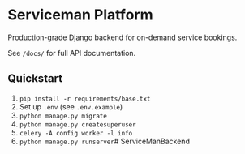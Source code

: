 # Serviceman Platform

Production-grade Django backend for on-demand service bookings.

See `/docs/` for full API documentation.

## Quickstart

1. `pip install -r requirements/base.txt`
2. Set up `.env` (see `.env.example`)
3. `python manage.py migrate`
4. `python manage.py createsuperuser`
5. `celery -A config worker -l info`
6. `python manage.py runserver`# ServiceManBackend
